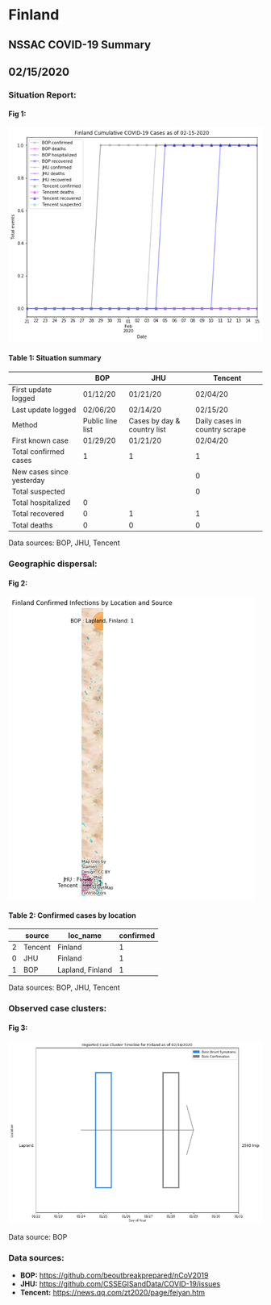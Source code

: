 # Finland
## NSSAC COVID-19 Summary
## 02/15/2020



 ### Situation Report:
#### Fig 1:
![Finland cases](../merged_histories/Finland_merged_histories.png)

#### Table 1: Situation summary
|                           | BOP              | JHU                         | Tencent                       |
|---------------------------|------------------|-----------------------------|-------------------------------|
| First update logged       | 01/12/20         | 01/21/20                    | 02/04/20                      |
| Last update logged        | 02/06/20         | 02/14/20                    | 02/15/20                      |
| Method                    | Public line list | Cases by day & country list | Daily cases in country scrape |
| First known case          | 01/29/20         | 01/21/20                    | 02/04/20                      |
| Total confirmed cases     | 1                | 1                           | 1                             |
| New cases since yesterday |                  |                             | 0                             |
| Total suspected           |                  |                             | 0                             |
| Total hospitalized        | 0                |                             |                               |
| Total recovered           | 0                | 1                           | 1                             |
| Total deaths              | 0                | 0                           | 0                             |
Data sources: BOP, JHU, Tencent


### Geographic dispersal:
#### Fig 2:
![Finland mapped](../case_locs/Finland_case_locs.png)

#### Table 2: Confirmed cases by location
|    | source   | loc_name         |   confirmed |
|----|----------|------------------|-------------|
|  2 | Tencent  | Finland          |           1 |
|  0 | JHU      | Finland          |           1 |
|  1 | BOP      | Lapland, Finland |           1 |

Data sources: BOP, JHU, Tencent


### Observed case clusters:
#### Fig 3:
![Finland cases](../cluster_analysis/Finland_imported_cases.png)



Data source: BOP


### Data sources:
* **BOP:** https://github.com/beoutbreakprepared/nCoV2019
* **JHU:** https://github.com/CSSEGISandData/COVID-19/issues
* **Tencent:** https://news.qq.com/zt2020/page/feiyan.htm